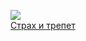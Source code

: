 ![](/books/sci_philosophy/Серен%20Кьеркегор/Страх%20и%20трепет.jpg)  
[Страх и трепет](/books/sci_philosophy/Серен%20Кьеркегор/Страх%20и%20трепет)
